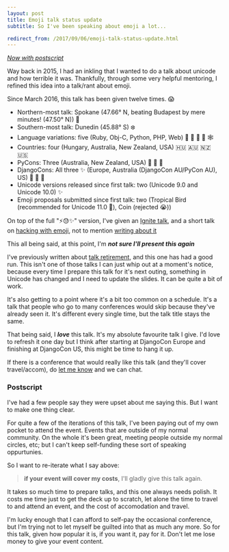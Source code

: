 ```yaml
---
layout: post
title: Emoji talk status update
subtitle: So I've been speaking about emoji a lot...

redirect_from: /2017/09/06/emoji-talk-status-update.html
---
```



[*Now with postscript*](#postscript)


Way back in 2015, I had an inkling that I wanted to do a talk about unicode and
how terrible it was. Thankfully, through some very helpful mentoring, I refined this idea
into a talk/rant about emoji. 

Since March 2016, this talk has been given twelve times. 😱

 * Northern-most talk: Spokane (47.66° N, beating Budapest by mere minutes! (47.50° N)) 🌲 
 * Southern-most talk: Dunedin (45.88° S) ❄️
 * Language variations: five (Ruby, Obj-C, Python, PHP, Web) 💎 📜 🐍 🐘 🕸
 * Countries: four (Hungary, Australia, New Zealand, USA) 🇭🇺 🇦🇺 🇳🇿 🇺🇸
 * PyCons: Three (Australia, New Zealand, USA) 🐨 🥝 🥓
 * DjangoCons: All three ✨  (Europe, Australia (DjangoCon AU/PyCon AU), US) 🎷 🐍 🌲
 * Unicode versions released since first talk: two (Unicode 9.0 and Unicode 10.0) ✨
 * Emoji proposals submitted since first talk: two (Tropical Bird (recommended for Unicode 11.0 🎉), Coin (rejected 😭))

On top of the full "⚡️😓✨" version, I've given an [Ignite talk](http://www.ignitetalks.io/videos/emoji-are-broken), and a short talk on [hacking with emoji](https://twitter.com/attacus_au/status/835362125967044609), not to mention [writing about it](https://opensource.com/article/17/4/cross-platform-emoji)

This all being said, at this point, I'm ***not sure I'll present this again***

I've previously written about [talk
retirement](http://glasnt.com/blog/2016/06/07/on-talk-retirement.html), and
this one has had a good run. This isn't one of those talks I can just whip out
at a moment's notice, because every time I prepare this talk for it's next
outing, something in Unicode has changed and I need to update the slides. It
can be quite a bit of work. 

It's also getting to a point where it's a bit too common on a schedule. It's a
talk that people who go to many conferences would skip because they've already
seen it. It's different every single time, but the talk title stays the same. 

That being said, I ***love*** this talk. It's my absolute favourite talk I
give. I'd love to refresh it one day but I think after starting at DjangoCon
Europe and finishing at DjangoCon US, this might be time to hang it up. 

If there is a conference that would really like this talk (and they'll cover
travel/accom), do [let me know](mailto:katie@glasnt.com) and we can chat. 

### Postscript

I've had a few people say they were upset about me saying this. But I want to
make one thing clear.

For quite a few of the iterations of this talk, I've been paying out of my own
pocket to attend the event. Events that are outside of my normal community. On
the whole it's been great, meeting people outside my normal circles, etc; but I
can't keep self-funding these sort of speaking oppurtunies. 

So I want to re-iterate what I say above: 

> **if your event will cover my costs**, I'll gladly give this talk again. 

It takes so much time to prepare talks, and this one always needs polish. It
costs me time just to get the deck up to scratch, let alone the time to travel
to and attend an event, and the cost of accomodation and travel. 

I'm lucky enough that I can afford to self-pay the occasional conference, but I'm trying not to let myself be guilted into that as much any more. So for this talk, given how popular it is, if you want it, pay for it. Don't let me lose money to give your event content. 
